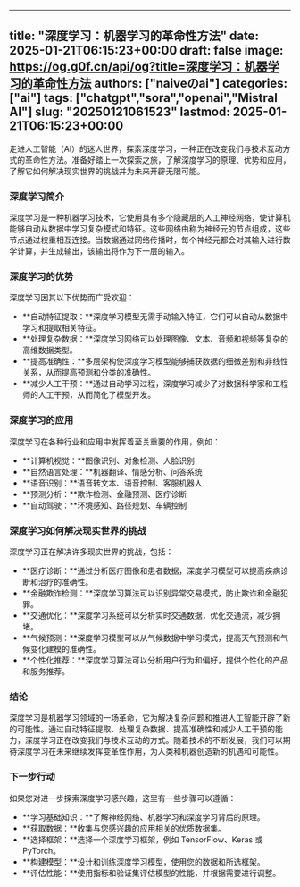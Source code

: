 
---
title: "深度学习：机器学习的革命性方法"
date: 2025-01-21T06:15:23+00:00
draft: false
image: https://og.g0f.cn/api/og?title=深度学习：机器学习的革命性方法
authors: ["naiveのai"]
categories: ["ai"]
tags: ["chatgpt","sora","openai","Mistral AI"]
slug: "20250121061523"
lastmod: 2025-01-21T06:15:23+00:00
---
走进人工智能（AI）的迷人世界，探索深度学习，一种正在改变我们与技术互动方式的革命性方法。准备好踏上一次探索之旅，了解深度学习的原理、优势和应用，了解它如何解决现实世界的挑战并为未来开辟无限可能。

### 深度学习简介

深度学习是一种机器学习技术，它使用具有多个隐藏层的人工神经网络，使计算机能够自动从数据中学习复杂模式和特征。这些网络由称为神经元的节点组成，这些节点通过权重相互连接。当数据通过网络传播时，每个神经元都会对其输入进行数学计算，并生成输出，该输出将作为下一层的输入。

### 深度学习的优势

深度学习因其以下优势而广受欢迎：

- **自动特征提取：**深度学习模型无需手动输入特征，它们可以自动从数据中学习和提取相关特征。
- **处理复杂数据：**深度学习网络可以处理图像、文本、音频和视频等复杂的高维数据类型。
- **提高准确性：**多层架构使深度学习模型能够捕获数据的细微差别和非线性关系，从而提高预测和分类的准确性。
- **减少人工干预：**通过自动学习过程，深度学习减少了对数据科学家和工程师的人工干预，从而简化了模型开发。

### 深度学习的应用

深度学习在各种行业和应用中发挥着至关重要的作用，例如：

- **计算机视觉：**图像识别、对象检测、人脸识别
- **自然语言处理：**机器翻译、情感分析、问答系统
- **语音识别：**语音转文本、语音控制、客服机器人
- **预测分析：**欺诈检测、金融预测、医疗诊断
- **自动驾驶：**环境感知、路径规划、车辆控制

### 深度学习如何解决现实世界的挑战

深度学习正在解决许多现实世界的挑战，包括：

- **医疗诊断：**通过分析医疗图像和患者数据，深度学习模型可以提高疾病诊断和治疗的准确性。
- **金融欺诈检测：**深度学习算法可以识别异常交易模式，防止欺诈和金融犯罪。
- **交通优化：**深度学习系统可以分析实时交通数据，优化交通流，减少拥堵。
- **气候预测：**深度学习模型可以从气候数据中学习模式，提高天气预测和气候变化建模的准确性。
- **个性化推荐：**深度学习算法可以分析用户行为和偏好，提供个性化的产品和服务推荐。

### 结论

深度学习是机器学习领域的一场革命，它为解决复杂问题和推进人工智能开辟了新的可能性。通过自动特征提取、处理复杂数据、提高准确性和减少人工干预的能力，深度学习正在改变我们与技术互动的方式。随着技术的不断发展，我们可以期待深度学习在未来继续发挥变革性作用，为人类和机器创造新的机遇和可能性。

### 下一步行动

如果您对进一步探索深度学习感兴趣，这里有一些步骤可以遵循：

- **学习基础知识：**了解神经网络、机器学习和深度学习背后的原理。
- **获取数据：**收集与您感兴趣的应用相关的优质数据集。
- **选择框架：**选择一个深度学习框架，例如 TensorFlow、Keras 或 PyTorch。
- **构建模型：**设计和训练深度学习模型，使用您的数据和所选框架。
- **评估性能：**使用指标和验证集评估模型的性能，并根据需要进行调整。